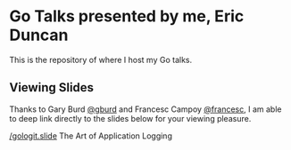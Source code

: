 # Go Talks presented by me, Eric Duncan

This is the repository of where I host my Go talks.

## Viewing Slides

Thanks to Gary Burd [@gburd](https://twitter.com/gburd) and Francesc Campoy [@francesc](https://twitter.com/francesc), I am able to deep link directly to the slides below for your viewing pleasure.

[/gologit.slide](http://go-talks.appspot.com/github.com/eduncan911/go-slides/gologit.slide#1)
The Art of Application Logging

